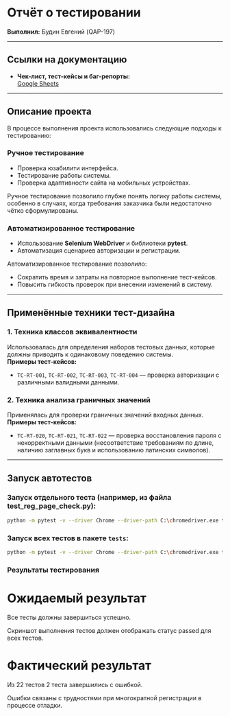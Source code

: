 # Отчёт о тестировании

**Выполнил:** Будин Евгений (QAP-197)

---

## Ссылки на документацию

- **Чек-лист, тест-кейсы и баг-репорты:**  
  [Google Sheets](https://docs.google.com/spreadsheets/d/1bYkDRSp0xDNLEyETGLY7giiG0H9LG2lbiZFeEYv6sPw/edit?usp=sharing)

---

## Описание проекта

В процессе выполнения проекта использовались следующие подходы к тестированию:

### Ручное тестирование
- Проверка юзабилити интерфейса.
- Тестирование работы системы.
- Проверка адаптивности сайта на мобильных устройствах.

Ручное тестирование позволило глубже понять логику работы системы, особенно в случаях, когда требования заказчика были недостаточно чётко сформулированы.

### Автоматизированное тестирование
- Использование **Selenium WebDriver** и библиотеки **pytest**.
- Автоматизация сценариев авторизации и регистрации.

Автоматизированное тестирование позволило:
- Сократить время и затраты на повторное выполнение тест-кейсов.
- Повысить гибкость проверок при внесении изменений в систему.

---

## Применённые техники тест-дизайна

### 1. Техника классов эквивалентности
Использовалась для определения наборов тестовых данных, которые должны приводить к одинаковому поведению системы.  
**Примеры тест-кейсов:**
- `TC-RT-001`, `TC-RT-002`, `TC-RT-003`, `TC-RT-004` — проверка авторизации с различными валидными данными.

### 2. Техника анализа граничных значений
Применялась для проверки граничных значений входных данных.  
**Примеры тест-кейсов:**
- `TC-RT-020`, `TC-RT-021`, `TC-RT-022` — проверка восстановления пароля с некорректными данными (несоответствие требованиям по длине, наличию заглавных букв и использованию латинских символов).

---

## Запуск автотестов
### Запуск отдельного теста (например, из файла test_reg_page_check.py):
```bash 
python -m pytest -v --driver Chrome --driver-path C:\chromedriver.exe tests\test_reg_page_check.py -k "test_reg_page_check_all_fields_text"
```
### Запуск всех тестов в пакете `tests`:
```bash
python -m pytest -v --driver Chrome --driver-path C:\chromedriver.exe tests
```
### Результаты тестирования

# Ожидаемый результат

Все тесты должны завершиться успешно.

Скриншот выполнения тестов должен отображать статус passed для всех тестов.

# Фактический результат

Из 22 тестов 2 теста завершились с ошибкой.

Ошибки связаны с трудностями при многократной регистрации в процессе отладки.

